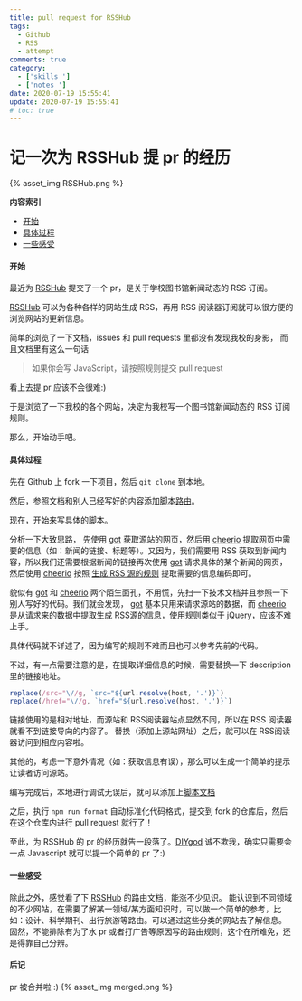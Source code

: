 ```yaml
---
title: pull request for RSSHub
tags:
  - Github
  - RSS
  - attempt
comments: true
category:
  - ['skills ']
  - ['notes ']
date: 2020-07-19 15:55:41
update: 2020-07-19 15:55:41
# toc: true
---
```


# 记一次为 RSSHub 提 pr 的经历
<!--more-->
{% asset_img RSSHub.png %}

**内容索引**
- [开始](#start)
- [具体过程](#process)
- [一些感受](#feelings)


#### <a id="start"></a>开始
最近为 [RSSHub](https://github.com/DIYgod/RSSHub) 提交了一个 pr，是关于学校图书馆新闻动态的 RSS 订阅。

[RSSHub](https://github.com/DIYgod/RSSHub) 可以为各种各样的网站生成 RSS，再用 RSS 阅读器订阅就可以很方便的浏览网站的更新信息。

简单的浏览了一下文档，issues 和 pull requests 里都没有发现我校的身影，
而且文档里有这么一句话
> 如果你会写 JavaScript，请按照规则提交 pull request

看上去提 pr 应该不会很难:)

于是浏览了一下我校的各个网站，决定为我校写一个图书馆新闻动态的 RSS 订阅规则。

那么，开始动手吧。

#### <a id="process"></a>具体过程

先在 Github 上 fork 一下项目，然后 <code>git clone</code> 到本地。

然后，参照文档和别人已经写好的内容添加[脚本路由](https://docs.rsshub.app/joinus/#ti-jiao-xin-de-rsshub-gui-ze-tian-jia-jiao-ben-lu-you)。

现在，开始来写具体的脚本。

分析一下大致思路，
先使用 [got](https://github.com/sindresorhus/got) 获取源站的网页，然后用 [cheerio](https://github.com/cheeriojs/cheerio) 提取网页中需要的信息（如：新闻的链接、标题等）。又因为，我们需要用 RSS 获取到新闻内容，所以我们还需要根据新闻的链接再次使用 [got](https://github.com/sindresorhus/got) 请求具体的某个新闻的网页，然后使用 [cheerio](https://github.com/cheeriojs/cheerio) 按照 [生成 RSS 源的规则](https://docs.rsshub.app/joinus/#ti-jiao-xin-de-rsshub-gui-ze-bian-xie-jiao-ben-sheng-cheng-rss-yuan) 提取需要的信息编码即可。

貌似有 [got](https://github.com/sindresorhus/got) 和 [cheerio](https://github.com/cheeriojs/cheerio) 两个陌生面孔，不用慌，先扫一下技术文档并且参照一下别人写好的代码。我们就会发现，
[got](https://github.com/sindresorhus/got) 基本只用来请求源站的数据，而 [cheerio](https://github.com/cheeriojs/cheerio) 是从请求来的数据中提取生成 RSS源的信息，使用规则类似于 jQuery，应该不难上手。

具体代码就不详述了，因为编写的规则不难而且也可以参考先前的代码。

不过，有一点需要注意的是，在提取详细信息的时候，需要替换一下 description 里的链接地址。
```javascript
replace(/src="\//g, `src="${url.resolve(host, '.')}`)
replace(/href="\//g, `href="${url.resolve(host, '.')}`)
```
链接使用的是相对地址，而源站和 RSS阅读器站点显然不同，所以在 RSS 阅读器就看不到链接导向的内容了。
替换（添加上源站网址）之后，就可以在 RSS阅读器访问到相应内容啦。

其他的，考虑一下意外情况（如：获取信息有误），那么可以生成一个简单的提示让读者访问源站。

编写完成后，本地进行调试无误后，就可以添加上[脚本文档](https://docs.rsshub.app/joinus/#ti-jiao-xin-de-rsshub-gui-ze-tian-jia-jiao-ben-wen-dang)

之后，执行 <code>npm run format</code> 自动标准化代码格式，提交到 fork 的仓库后，然后在这个仓库内进行 pull request 就行了！

至此，为 RSSHub 的 pr 的经历就告一段落了。[DIYgod](https://github.com/DIYgod) 诚不欺我，确实只需要会一点 Javascript 就可以提一个简单的 pr 了:)

#### <a id="feelings"></a>一些感受

除此之外，感觉看了下 [RSSHub](https://github.com/DIYgod/RSSHub) 的路由文档，能涨不少见识。
能认识到不同领域的不少网站，在需要了解某一领域/某方面知识时，可以做一个简单的参考，比如：设计、科学期刊、出行旅游等路由。可以通过这些分类的网站去了解信息。
固然，不能排除有为了水 pr 或者打广告等原因写的路由规则，这个在所难免，还是得靠自己分辨。

#### 后记
pr 被合并啦 :)
{% asset_img merged.png %}
